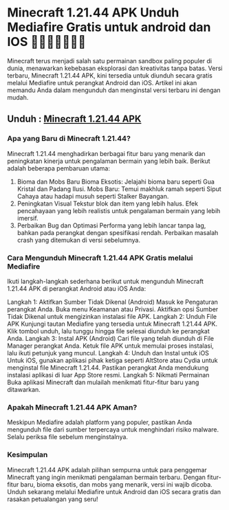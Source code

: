 # Minecraft 1.21.44 APK Unduh Mediafire Gratis untuk android dan IOS 👋🙋‍♀️🙋‍♀️🙋‍♀️

Minecraft terus menjadi salah satu permainan sandbox paling populer di dunia, menawarkan kebebasan eksplorasi dan kreativitas tanpa batas. Versi terbaru, Minecraft 1.21.44 APK, kini tersedia untuk diunduh secara gratis melalui Mediafire untuk perangkat Android dan iOS. Artikel ini akan memandu Anda dalam mengunduh dan menginstal versi terbaru ini dengan mudah.

## Unduh : [Minecraft 1.21.44 APK](https://gamemodfree.com/minecraft-apk)

### Apa yang Baru di Minecraft 1.21.44?
Minecraft 1.21.44 menghadirkan berbagai fitur baru yang menarik dan peningkatan kinerja untuk pengalaman bermain yang lebih baik. Berikut adalah beberapa pembaruan utama:

1. Bioma dan Mobs Baru
Bioma Eksotis: Jelajahi bioma baru seperti Gua Kristal dan Padang Ilusi.
Mobs Baru: Temui makhluk ramah seperti Siput Cahaya atau hadapi musuh seperti Stalker Bayangan.
2. Peningkatan Visual
Tekstur blok dan item yang lebih halus.
Efek pencahayaan yang lebih realistis untuk pengalaman bermain yang lebih imersif.
3. Perbaikan Bug dan Optimasi
Performa yang lebih lancar tanpa lag, bahkan pada perangkat dengan spesifikasi rendah.
Perbaikan masalah crash yang ditemukan di versi sebelumnya.

### Cara Mengunduh Minecraft 1.21.44 APK Gratis melalui Mediafire
Ikuti langkah-langkah sederhana berikut untuk mengunduh Minecraft 1.21.44 APK di perangkat Android atau iOS Anda:

Langkah 1: Aktifkan Sumber Tidak Dikenal (Android)
Masuk ke Pengaturan perangkat Anda.
Buka menu Keamanan atau Privasi.
Aktifkan opsi Sumber Tidak Dikenal untuk mengizinkan instalasi file APK.
Langkah 2: Unduh File APK
Kunjungi tautan Mediafire yang tersedia untuk Minecraft 1.21.44 APK.
Klik tombol unduh, lalu tunggu hingga file selesai diunduh ke perangkat Anda.
Langkah 3: Instal APK (Android)
Cari file yang telah diunduh di File Manager perangkat Anda.
Ketuk file APK untuk memulai proses instalasi, lalu ikuti petunjuk yang muncul.
Langkah 4: Unduh dan Instal untuk iOS
Untuk iOS, gunakan aplikasi pihak ketiga seperti AltStore atau Cydia untuk menginstal file Minecraft 1.21.44.
Pastikan perangkat Anda mendukung instalasi aplikasi di luar App Store resmi.
Langkah 5: Nikmati Permainan
Buka aplikasi Minecraft dan mulailah menikmati fitur-fitur baru yang ditawarkan.

### Apakah Minecraft 1.21.44 APK Aman?
Meskipun Mediafire adalah platform yang populer, pastikan Anda mengunduh file dari sumber terpercaya untuk menghindari risiko malware. Selalu periksa file sebelum menginstalnya.

### Kesimpulan
Minecraft 1.21.44 APK adalah pilihan sempurna untuk para penggemar Minecraft yang ingin menikmati pengalaman bermain terbaru. Dengan fitur-fitur baru, bioma eksotis, dan mobs yang menarik, versi ini wajib dicoba. Unduh sekarang melalui Mediafire untuk Android dan iOS secara gratis dan rasakan petualangan yang seru!

